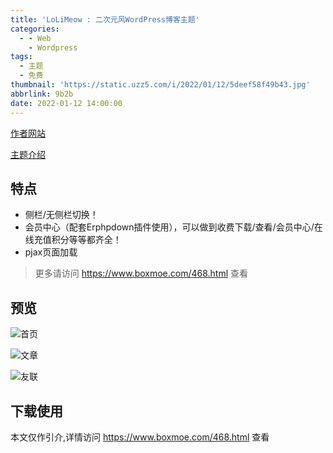 ```yaml
---
title: 'LoLiMeow : 二次元风WordPress博客主题'
categories:
  - - Web
    - Wordpress
tags:
  - 主题
  - 免费
thumbnail: 'https://static.uzz5.com/i/2022/01/12/5deef58f49b43.jpg'
abbrlink: 9b2b
date: 2022-01-12 14:00:00
---
```


[作者网站](https://www.boxmoe.com/)

[主题介绍](https://www.boxmoe.com/468.html)

## 特点

- 侧栏/无侧栏切换！
- 会员中心（配套Erphpdown插件使用），可以做到收费下载/查看/会员中心/在线充值积分等等都齐全！
- pjax页面加载

> 更多请访问 https://www.boxmoe.com/468.html 查看

## 预览

![首页](https://static.uzz5.com/i/2022/01/12/78f369a7ebd26.jpg)

![文章](https://static.uzz5.com/i/2022/01/12/047b3af5af43f.jpg)

![友联](https://static.uzz5.com/i/2022/01/12/1660a62d6eb58.jpg)

## 下载使用

本文仅作引介,详情访问 https://www.boxmoe.com/468.html 查看